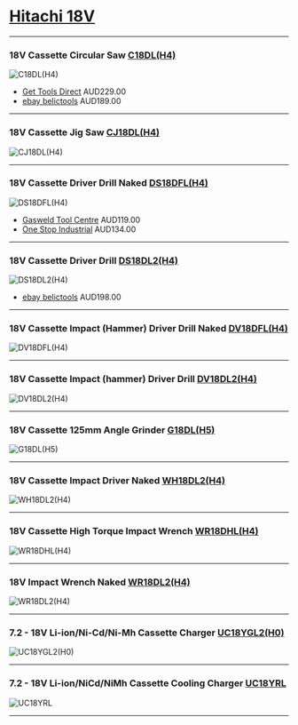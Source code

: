 # [Hitachi 18V](http://www.hitachi-powertools.com.au/SubCats.aspx?CatID=152)

----

### 18V Cassette Circular Saw [C18DL(H4)](http://www.hitachi-powertools.com.au/ProdDetail.aspx?ID=317&CatID=152)

![C18DL(H4)](http://www.hitachi-powertools.com.au/Media/Products/C18DL\(H4\)med.jpg)

  * [Get Tools Direct](http://www.gettoolsdirect.com.au/c18dlh4-hitachi-18-0v-cordless-circular-saw-skin-only.html) AUD229.00
  * [ebay belictools](http://cgi.ebay.com.au/ws/eBayISAPI.dll?ViewItem&item=261192080591&fromMakeTrack=true) AUD189.00

----

### 18V Cassette Jig Saw [CJ18DL(H4)](http://www.hitachi-powertools.com.au/ProdDetail.aspx?ID=319&CatID=152)

![CJ18DL(H4)](http://www.hitachi-powertools.com.au/Media/Products/Capturemed.jpg)

----

### 18V Cassette Driver Drill Naked [DS18DFL(H4)](http://www.hitachi-powertools.com.au/ProdDetail.aspx?ID=389&CatID=152)

![DS18DFL(H4)](http://www.hitachi-powertools.com.au/Media/Products/DS18DFL\(H6\)%20nakedmed.jpg)

  * [Gasweld Tool Centre](http://www.gasweld.com.au/ds18dfl-h4-hitachi.html) AUD119.00
  * [One Stop Industrial](http://www.onestopindustrial.com.au/cordless-tools/drilling-fastening/hitachi-ds18dfl-h4-18-volt-1-5ah-lithium-ion-naked-driver-drill.html) AUD134.00

----

### 18V Cassette Driver Drill [DS18DL2(H4)](http://www.hitachi-powertools.com.au/ProdDetail.aspx?ID=322&CatID=152)

![DS18DL2(H4)](http://www.hitachi-powertools.com.au/Media/Products/DS18DL2\(H4\)med.jpg)

  * [ebay belictools](http://www.ebay.com.au/itm/Hitachi-DS18DSL-H4-18V-Slide-Driver-Drill-NAKED-/360731376385?pt=AU_Power_Tools&hash=item53fd43fb01) AUD198.00

----

### 18V Cassette Impact (Hammer) Driver Drill Naked [DV18DFL(H4)](http://www.hitachi-powertools.com.au/ProdDetail.aspx?ID=384&CatID=152)

![DV18DFL(H4)](http://www.hitachi-powertools.com.au/Media/Products/DV18DFL\(H4\)med.jpg)

----

### 18V Cassette Impact (hammer) Driver Drill [DV18DL2(H4)](http://www.hitachi-powertools.com.au/ProdDetail.aspx?ID=323&CatID=152)

![DV18DL2(H4)](http://www.hitachi-powertools.com.au/Media/Products/DV18DL2\(H4\)-1med.jpg)

----

### 18V Cassette 125mm Angle Grinder [G18DL(H5)](http://www.hitachi-powertools.com.au/ProdDetail.aspx?ID=324&CatID=152)

![G18DL(H5)](http://www.hitachi-powertools.com.au/Media/Products/g18dl\(H5\)med.jpg)

----

### 18V Cassette Impact Driver Naked [WH18DL2(H4)](http://www.hitachi-powertools.com.au/ProdDetail.aspx?ID=374&CatID=152)

![WH18DL2(H4)](http://www.hitachi-powertools.com.au/Media/Products/WH18DL2\(H4\)%20finalmed.jpg)

----

### 18V Cassette High Torque Impact Wrench [WR18DHL(H4)](http://www.hitachi-powertools.com.au/ProdDetail.aspx?ID=327&CatID=152)

![WR18DHL(H4)](http://www.hitachi-powertools.com.au/Media/Products/WR18DHL\(H4\)med.jpg)

----

### 18V Impact Wrench Naked [WR18DL2(H4)](http://www.hitachi-powertools.com.au/ProdDetail.aspx?ID=383&CatID=152)

![WR18DL2(H4)](http://www.hitachi-powertools.com.au/Media/Products/WR18DL2\(H4\)%20finalmed.jpg)

----

### 7.2 - 18V Li-ion/Ni-Cd/Ni-Mh Cassette Charger [UC18YGL2(H0)](http://www.hitachi-powertools.com.au/ProdDetail.aspx?ID=345&CatID=152)

![UC18YGL2(H0)](http://www.hitachi-powertools.com.au/Media/Products/UC18YGL2med.jpg)

----

### 7.2 - 18V Li-ion/NiCd/NiMh Cassette Cooling Charger [UC18YRL](http://www.hitachi-powertools.com.au/ProdDetail.aspx?ID=348&CatID=152)

![UC18YRL](http://www.hitachi-powertools.com.au/Media/Products/UC18YRLmed.jpg)

----

